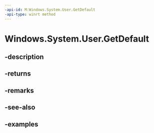 ```yaml
---
-api-id: M:Windows.System.User.GetDefault
-api-type: winrt method
---
```


# Windows.System.User.GetDefault

<!--
public static Windows.System.User GetDefault ();
-->


## -description

## -returns

## -remarks

## -see-also

## -examples


